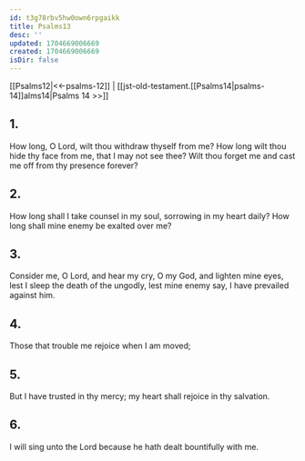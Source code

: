 ```yaml
---
id: t3g78rbv5hw0own6rpgaikk
title: Psalms13
desc: ''
updated: 1704669006669
created: 1704669006669
isDir: false
---
```

[[Psalms12|<<-psalms-12]] | [[jst-old-testament.[[Psalms14|psalms-14]]alms14|Psalms 14 >>]]
## 1.
How long, O Lord, wilt thou withdraw thyself from me? How long wilt thou hide thy face from me, that I may not see thee? Wilt thou forget me and cast me off from thy presence forever?
## 2.
How long shall I take counsel in my soul, sorrowing in my heart daily? How long shall mine enemy be exalted over me?
## 3.
Consider me, O Lord, and hear my cry, O my God, and lighten mine eyes, lest I sleep the death of the ungodly, lest mine enemy say, I have prevailed against him.
## 4.
Those that trouble me rejoice when I am moved;
## 5.
But I have trusted in thy mercy; my heart shall rejoice in thy salvation.
## 6.
I will sing unto the Lord because he hath dealt bountifully with me.

